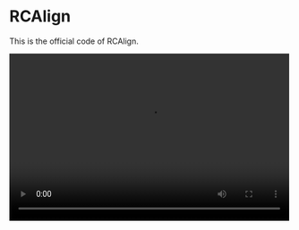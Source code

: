 # RCAlign
This is the official code of RCAlign.

<video src="//player.bilibili.com/player.html?aid=720018804&bvid=BV1qQ4y1Y7V2&cid=395043780&page=1" controls="controls" width="500" height="300"></video>


